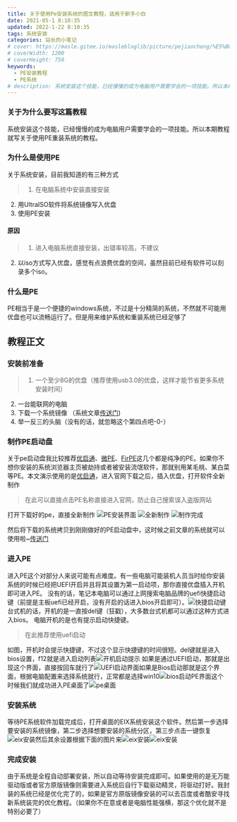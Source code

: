 ```yaml
---
title: 关于使用Pe安装系统的图文教程，适用于新手小白
date: 2021-05-1 8:10:35
updated: 2022-1-22 8:10:35
tags: 系统安装
categories: 站长的小笔记
# cover: https://masle.gitee.io/maslebloglib/picture/pejiaocheng/%E5%B0%81%E9%9D%A2.png
# coverWidth: 1200
# coverHeight: 750
keywords: 
  - PE安装教程
  - PE系统
# description: 系统安装这个技能，已经慢慢的成为电脑用户需要学会的一项技能。所以本期教程就写关于使用PE重装系统的教程。
---
```



### 关于为什么要写这篇教程
系统安装这个技能，已经慢慢的成为电脑用户需要学会的一项技能。所以本期教程就写关于使用PE重装系统的教程。
### 为什么是使用PE
关于系统安装，目前我知道的有三种方式
<div class="info">

> 1. 在电脑系统中安装直接安装
  2. 用UltraISO软件将系统镜像写入优盘
  3. 使用PE安装
</div>

<!-- more -->


#### 原因
<div class="info">

> 1. 进入电脑系统直接安装，出错率较高，不建议
  2. 以iso方式写入优盘，感觉有点浪费优盘的空间，虽然目前已经有软件可以刻录多个iso。

 </div>

### 什么是PE
PE相当于是一个便捷的windows系统，不过是十分精简的系统，不然就不可能用优盘也可以流畅运行了。但是用来维护系统和重装系统已经足够了

## 教程正文

 ### 安装前准备
<div class="success">

> 1. 一个至少8G的优盘（推荐使用usb3.0的优盘，这样才能节省更多系统安装时间）
 2. 一台能联网的电脑
 3. 下载一个系统镜像 （系统文章[传送门](https://masle.top/categories/%E7%B3%BB%E7%BB%9F%E5%B0%81%E8%A3%85/))
 4. 举一反三的头脑（没有的话，就忽略这个第四点吧-0-）

</div>


 ### 制作PE启动盘
 关于pe启动盘我比较推荐[优启通](https://www.itsk.com/thread-416335-1-1.html)、[微PE](http://www.wepe.com.cn/)、[FirPE](https://firpe.cn/)这几个都是纯净的PE。如果你不想你安装的系统浏览器主页被劫持或者被安装流氓软件，那就别用某毛桃、某白菜等PE。本文演示使用的是[优启通](https://www.itsk.com/thread-416335-1-1.html)，进入官网下载之后，插入优盘，打开软件全新制作
 <div class="warning">

>   在此可以直接点击PE名称直接进入官网，防止自己搜索误入盗版网站

</div>

打开下载好的pe，直接全新制作
![PE安装界面](https://masle.gitee.io/maslebloglib/picture/how-to-install-windows-by-pe/%E4%BC%98%E5%90%AF%E9%80%9A%E5%88%B6%E4%BD%9C1.png)
![全新制作](https://masle.gitee.io/maslebloglib/picture/how-to-install-windows-by-pe/%E4%BC%98%E5%90%AF%E9%80%9A%E5%88%B6%E4%BD%9C2.png)
![制作完成](https://masle.gitee.io/maslebloglib/picture/how-to-install-windows-by-pe/%E4%BC%98%E5%90%AF%E9%80%9A%E5%88%B6%E4%BD%9C3.png)

然后将下载的系统拷贝到刚刚做好的PE启动盘中，这时候之前文章的系统就可以使用啦~[传送门](https://masle.top/categories/%E7%B3%BB%E7%BB%9F%E5%B0%81%E8%A3%85/)
 ### 进入PE
进入PE这个对部分人来说可能有点难度。有一些电脑可能装机人员当时给你安装系统的时候已经把UEFI开启并且将其设置为第一启动项，那你直接优盘插入开机即可进入PE。
没有的话，笔记本电脑可以通过上网搜索电脑品牌的uefi快捷启动键（前提是主板uefi已经开启，没有开启的话进入bios开启即可）。![快捷启动键](https://exp-picture.cdn.bcebos.com/57af657f860e7c75b6077841650d3aceabd7bf4b.jpg)
台式机的话，开机的是一直按del键（狂戳），大多数台式机都可以通过这种方式进入bios。
电脑开机的是也有提示启动快捷键。
>  在此推荐使用uefi启动

如图，开机时会提示快捷键，不过这个显示快捷键的时间很短。del键就是进入bios设置，f12就是进入启动列表![开机启动提示](https://masle.gitee.io/maslebloglib/picture/how-to-install-windows-by-pe/%E4%B8%BB%E6%9D%BF%E5%90%AF%E5%8A%A8%E6%8F%90%E7%A4%BA.jpg)
如果是通过UEFI启动，那就是出现这个界面，直接按回车就行了![UEFI启动界面](https://masle.gitee.io/maslebloglib/picture/how-to-install-windows-by-pe/PE%20UEFI%E5%90%AF%E5%8A%A8.jpg)如果是Bios启动那就是这个界面，根据电脑配置来选择系统就行，正常都是选择win10![bios启动PE界面](https://masle.gitee.io/maslebloglib/picture/how-to-install-windows-by-pe/PE%20bios%E5%90%AF%E5%8A%A8.jpg)这个时候我们就成功进入PE桌面了![pe桌面](https://masle.gitee.io/maslebloglib/picture/how-to-install-windows-by-pe/PE%E6%A1%8C%E9%9D%A2.jpg)
 ### 安装系统
等待PE系统软件加载完成后，打开桌面的EIX系统安装这个软件。然后第一步选择要安装的系统镜像，第二步选择想要安装的系统分区，第三步点击一键恢复![eix安装](https://masle.gitee.io/maslebloglib/picture/how-to-install-windows-by-pe/EIX1.png)然后其余设置根据下面的图片来![eix安装](https://masle.gitee.io/maslebloglib/picture/how-to-install-windows-by-pe/EIX2.png)![eix安装](https://masle.gitee.io/maslebloglib/picture/how-to-install-windows-by-pe/pe%E7%B3%BB%E7%BB%9F%E5%AE%89%E8%A3%85%E8%BF%9B%E8%A1%8C%E4%B8%AD.png)
 ### 完成安装
 由于系统是全程自动部署安装，所以自动等待安装完成即可。如果使用的是无万能驱动版或者官方原版镜像则需要进入系统后自行下载驱动精灵，将驱动打好。我封装的系统已经是优化完了的，如果是官方原版镜像安装的可以去百度或者酷安寻找新系统装完的优化教程。（如果你不在意或者是电脑性能强横，那这个优化就不是特别必要了）
